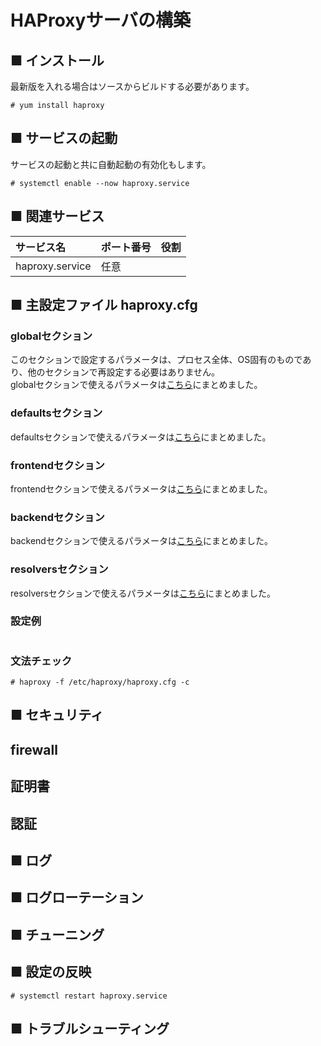 # HAProxyサーバの構築
## ■ インストール
最新版を入れる場合はソースからビルドする必要があります。
```
# yum install haproxy
```
## ■ サービスの起動
サービスの起動と共に自動起動の有効化もします。
```
# systemctl enable --now haproxy.service
```
## ■ 関連サービス
|サービス名|ポート番号|役割|
|:---|:---|:---|
|haproxy.service|任意||

## ■ 主設定ファイル haproxy.cfg
### globalセクション
このセクションで設定するパラメータは、プロセス全体、OS固有のものであり、他のセクションで再設定する必要はありません。  
globalセクションで使えるパラメータは[こちら]()にまとめました。
### defaultsセクション
defaultsセクションで使えるパラメータは[こちら]()にまとめました。
### frontendセクション
frontendセクションで使えるパラメータは[こちら]()にまとめました。
### backendセクション
backendセクションで使えるパラメータは[こちら]()にまとめました。
### resolversセクション
resolversセクションで使えるパラメータは[こちら]()にまとめました。
### 設定例
```
```
### 文法チェック
```
# haproxy -f /etc/haproxy/haproxy.cfg -c
```
## ■ セキュリティ
## firewall
## 証明書
## 認証
## ■ ログ
## ■ ログローテーション
## ■ チューニング
## ■ 設定の反映
```
# systemctl restart haproxy.service
```
## ■ トラブルシューティング
